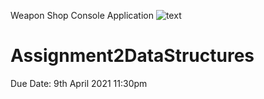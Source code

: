 Weapon Shop Console Application
![text](https://i.imgur.com/VyR1lDE.png)
# Assignment2DataStructures
Due Date: 9th April 2021 11:30pm

